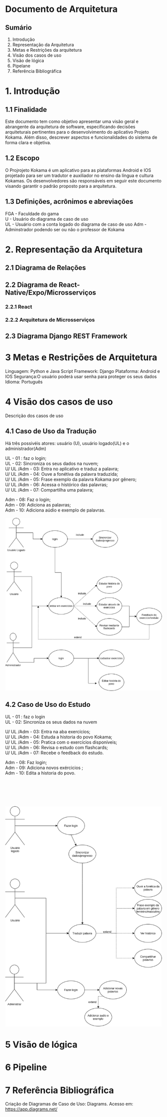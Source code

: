 # Documento de Arquitetura

## Sumário
1. Introdução
2. Representação da Arquitetura
3. Metas e Restrições da arquitetura
4. Visão dos casos de uso
5. Visão de lógica
6. Pipelane
7. Referência Bibliográfica

# 1. Introdução

## 1.1 Finalidade
Este documento tem como objetivo apresentar uma visão geral e abrangente da arquitetura de software, especificando decisões arquiteturais pertinentes para o desenvolvimento do aplicativo Projeto Kokama. Além disso, descrever aspectos e funcionalidades do sistema de forma clara e objetiva.

## 1.2 Escopo
O Projrojeto Kokama é um aplicativo para as plataformas Android e IOS projetado para ser um tradutor e auxiliador no ensino da língua e cultura Kokamas. Os desenvolvedores são responsáveis em seguir este documento visando garantir o padrão proposto para a arquitetura.

## 1.3 Definições, acrônimos e abreviações
<!-- Explicitar as siglas utilizadas no texto do doc -->

FGA - Faculdade do gama     
U - Usuário do diagrama de caso de uso  
UL - Usuário com a conta logado do diagrama de caso de uso
Adm - Adminstrador podendo ser ou não o professor de Kokama


<!-- adicionar novas siglas no futuro -->

# 2. Representação da Arquitetura

## 2.1 Diagrama de Relações

<!-- Uma imagem do diagrama e a legenda (explicação rápida) -->

## 2.2 Diagrama de React-Native/Expo/Microsserviços

### 2.2.1 React

<!-- Explicação da tecnologia (imagem optativa) -->

### 2.2.2 Arquitetura de Microsserviços

<!-- Explicação da arquitetura (imagem optativa) -->

<!-- Imagem do diagrama -->

## 2.3 Diagrama Django REST Framework
<!-- Imagem do diagrama  e uma explicação pequena -->

# 3 Metas e Restrições de Arquitetura

Linguagem: Python e Java Script
Framework: Django
Plataforma: Android e IOS
Segurança:O usuário poderá usar senha para proteger os seus dados 
Idioma: Português 

# 4 Visão dos casos de uso

 Descrição dos casos de uso 
 
 ## 4.1 Caso de Uso da Tradução


 Há três possivéis atores: usuário (U), usuário logado(UL) e o administrador(Adm)


UL - 01 : faz o login;  
UL - 02: Sincroniza os seus dados na nuvem;  
U/ UL /Adm - 03: Entra no aplicativo e traduz a palavra;       
U/ UL /Adm - 04: Ouve a fonétiva da palavra traduzida;  
U/ UL /Adm - 05: Frase exemplo da palavra Kokama por gênero;    
U/ UL /Adm - 06: Acessa o histórico das palavras;   
U/ UL /Adm - 07: Compartilha uma palavra;

Adm - 08: Faz o login;   
Adm - 09: Adiciona as palavras;  
Adm - 10: Adiciona aúdio e exemplo de palavras.
\
\
![Caso de Uso - Tradução](../assets/img/architecture/Diagramas-de-Caso-de-Uso-Estudo.png)

## 4.2 Caso de Uso do Estudo 
UL - 01 : faz o login  
UL - 02: Sincroniza os seus dados na nuvem

U/ UL /Adm - 03: Entra na aba exercícios;       
U/ UL /Adm - 04: Estuda a historia do povo Kokama;  
U/ UL /Adm - 05: Pratica com o exercícios disponíveis;    
U/ UL /Adm - 06: Revisa o estudo com flashcards;   
U/ UL /Adm - 07: Recebe o feedback do estudo.

 Adm - 08: Faz login;   
 Adm - 09: Adiciona novos exércicios ;  
 Adm - 10: Edita a historia do povo.      

\
\
\
\
\
![Caso de Uso - Tradução](../assets/img/architecture/Diagramas-de-Caso-de-Uso-Traducao.png)
     


# 5 Visão de lógica

# 6 Pipeline

# 7 Referência Bibliográfica



Criação de Diagramas de Caso de Uso: Diagrams. Acesso em: <https://app.diagrams.net/>